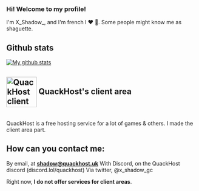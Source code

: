 ### Hi! Welcome to my profile!
I'm X_Shadow_, and I'm french 
I ❤ 🥖.
Some people might know me as shaguette.

## Github stats
[![My github stats](https://github-readme-stats.vercel.app/api?username=shadowdevfr&count_private=true&include_all_commits=true&theme=vision-friendly-dark)](https://shadowdev.ga)

<h2><img align="center" alt="QuackHost client area" width="80px" src="https://client.quackhost.uk/assets/img/logo.png"/> QuackHost's client area</h2><br/>
QuackHost is a free hosting service for a lot of games & others. I made the client area part.

## How can you contact me:
By email, at **shadow@quackhost.uk**
With Discord, on the QuackHost discord (discord.lol/quackhost)
Via twitter, @x_shadow_gc

Right now, **I do not offer services for client areas**.
